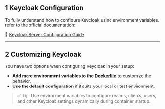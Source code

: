 ## 1 Keycloak Configuration

To fully understand how to configure Keycloak using environment variables, refer to the official documentation:

🔗 [Keycloak Server Configuration Guide](https://www.keycloak.org/server/all-config)

---

## 2 Customizing Keycloak 

You have two options when configuring Keycloak in your setup:

- **Add more environment variables to the [Dockerfile](./Dockerfile)** to customize the behavior.
- **Use the default configuration** if it suits your local or test environment.

> ✅ Tip: Use environment variables to configure realms, clients, users, and other Keycloak settings dynamically during container startup.

